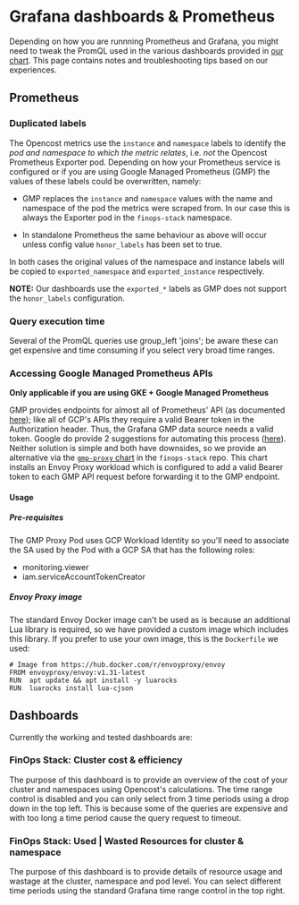 # Grafana dashboards & Prometheus

Depending on how you are runnning Prometheus and Grafana, you might need to tweak the PromQL used in the various dashboards provided in [our chart](https://github.com/jetstack/finops-stack/tree/main/charts/opencost-config/dashboards). This page contains notes and troubleshooting tips based on our experiences.

## Prometheus

### Duplicated labels

The Opencost metrics use the `instance` and `namespace` labels to identify the _pod and namespace to which the metric relates_, i.e. _not_ the Opencost Prometheus Exporter pod. Depending on how your Prometheus service is configured or if you are using Google Managed Prometheus (GMP) the values of these labels could be overwritten, namely:

- GMP replaces the `instance` and `namespace` values with the name and namespace of the pod the metrics were scraped from. In our case this is always the Exporter pod in the `finops-stack` namespace.

- In standalone Prometheus the same behaviour as above will occur unless config value `honor_labels` has been set to true.

In both cases the original values of the namespace and instance labels will be copied to `exported_namespace` and `exported_instance` respectively.

__NOTE:__ Our dashboards use the `exported_*` labels as GMP does not support the `honor_labels` configuration.

### Query execution time

Several of the PromQL queries use group_left 'joins'; be aware these can get expensive and time consuming if you select very broad time ranges.

### Accessing Google Managed Prometheus APIs

**Only applicable if you are using GKE + Google Managed Prometheus**

GMP provides endpoints for almost all of Prometheus' API (as documented [here](https://cloud.google.com/stackdriver/docs/managed-prometheus/query-api-ui#http-api-details)); like all of GCP's APIs they require a valid Bearer token in the Authorization header. Thus, the Grafana GMP data source needs a valid token. Google do provide 2 suggestions for automating this process ([here](https://cloud.google.com/stackdriver/docs/managed-prometheus/query-api-ui)). Neither solution is simple and both have downsides, so we provide an alternative via the [`gmp-proxy` chart](https://github.com/jetstack/finops-stack/tree/main/charts/gmp-proxy) in the `finops-stack` repo. This chart installs an Envoy Proxy workload which is configured to add a valid Bearer token to each GMP API request before forwarding it to the GMP endpoint.

#### Usage

##### Pre-requisites

The GMP Proxy Pod uses GCP Workload Identity so you'll need to associate the SA used by the Pod with a GCP SA that has the following roles:

- monitoring.viewer
- iam.serviceAccountTokenCreator

##### Envoy Proxy image

The standard Envoy Docker image can't be used as is because an additional Lua library is required, so we have provided a custom image which includes this library. If you prefer to use your own image, this is the `Dockerfile` we used:

```
# Image from https://hub.docker.com/r/envoyproxy/envoy
FROM envoyproxy/envoy:v1.31-latest
RUN  apt update && apt install -y luarocks
RUN  luarocks install lua-cjson
```

## Dashboards

Currently the working and tested dashboards are:

### FinOps Stack: Cluster cost & efficiency

The purpose of this dashboard is to provide an overview of the cost of your cluster and namespaces using Opencost's calculations. The time range control is disabled and you can only select from 3 time periods using a drop down in the top left. This is because some of the queries are expensive and with too long a time period cause the query request to timeout.

### FinOps Stack: Used | Wasted Resources for cluster & namespace

The purpose of this dashboard is to provide details of resource usage and wastage at the cluster, namespace and pod level. You can select different time periods using the standard Grafana time range control in the top right.
